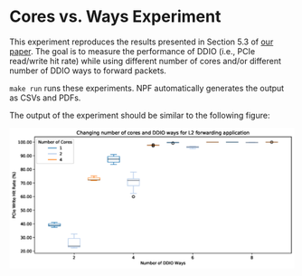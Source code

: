 # Cores vs. Ways Experiment

This experiment reproduces the results presented in Section 5.3 of [our paper][ddio-atc-paper]. The goal is to measure the performance of DDIO (i.e., PCIe read/write hit rate) while using different number of cores and/or different number of DDIO ways to forward packets.

`make run` runs these experiments. NPF automatically generates the output as CSVs and PDFs.

The output of the experiment should be similar to the following figure:

![sample](ddio-cores-vs-ways-sample.png "Cores vs. Ways Results")

[ddio-atc-paper]: https://people.kth.se/~farshin/documents/ddio-atc20.pdf
